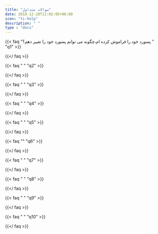 ```yaml
---
title: "سوالات متداول"
date: 2018-12-28T11:02:05+06:00
icon: "ti-help"
description: " "
type : "docs"
---
```

{{< faq "پسورد خود را فراموش کرده ام،چگونه می توانم پسورد خود را تغییر دهم؟ " "q1" >}}
 
{{</ faq >}}

{{< faq " " "q2" >}}

{{</ faq >}}

{{< faq " " "q3" >}}
 
{{</ faq >}}

{{< faq " " "q4" >}}
 
{{</ faq >}}

{{< faq " " "q5" >}}

{{</ faq >}}


{{< faq "" "q6" >}}

{{</ faq >}}

{{< faq " " "q7" >}}
  
{{</ faq >}}

{{< faq " " "q8" >}}
 
{{</ faq >}}

{{< faq " " "q9" >}}

{{</ faq >}}

{{< faq " " "q10" >}}
 
{{</ faq >}}
